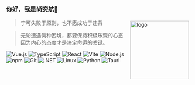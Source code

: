 ### 你好，我是尚奕航🤵

<img src="https://github-readme-stats.vercel.app/api?username=shangyihang&show_icons=true" alt="logo" height="160" align="right" style="margin: 5px; margin-bottom: 20px;" />

> 宁可失败于原则，也不愿成功于违背 

> 无论遭遇何种困境，都要保持积极乐观的心态  
> 因为内心的态度才是决定命运的关键。

![Vue.js](https://img.shields.io/badge/-Vue.js-4FC08D?&logo=Vue.js&logoColor=ffffff)
![TypeScript](https://img.shields.io/badge/TypeScript-3178c6?&logo=TypeScript&logoColor=ffffff)
![React](https://img.shields.io/badge/-React-3998b6?&logo=React&logoColor=ffffff)
![Vite](https://img.shields.io/badge/-Vite-a059fe?&logo=vite&logoColor=ffffff)
![Node.js](https://img.shields.io/badge/-Node.js-68A063?&logo=Node.js&logoColor=ffffff)
![npm](https://img.shields.io/badge/-NPM-CB3837?&logo=npm&logoColor=white)
![Git](https://img.shields.io/badge/-Git-f05032?&logo=git&logoColor=white)
![.NET](https://img.shields.io/badge/.NET-4122aa?&logo=C-Sharp&logoColor=ffffff)
![Linux](https://img.shields.io/badge/-Linux-333333?&logo=linux&logoColor=white)
![Python](https://img.shields.io/badge/-Python-3776AB?&logo=python&logoColor=ffffff)
![Tauri](https://img.shields.io/badge/Tauri-ffc131?&logo=tauri&logoColor=ffffff)